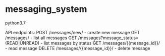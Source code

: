 # messaging_system

python3.7

API endpoints:
POST /messages/new/ - create new message
GET /messages/ - list all messages
GET /messages?message_status=(READ|UNREAD) - list messages by status
GET /messages/{{message_id}}/ - read message
DELETE /messages/{{message_id}}/ - delete message
